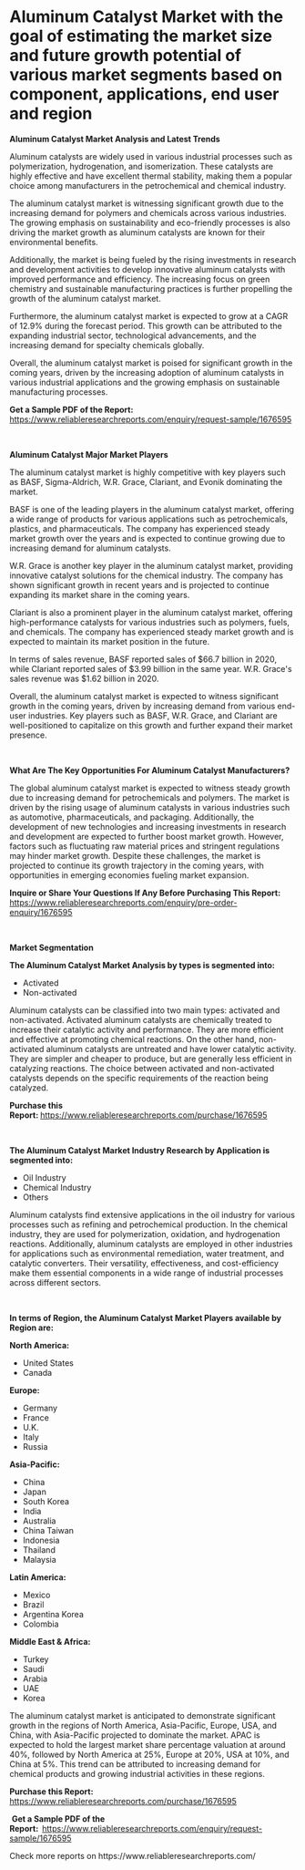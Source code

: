 <p><h1>Aluminum Catalyst Market with the goal of estimating the market size and future growth potential of various market segments based on component, applications, end user and region</h1></p><p><strong>Aluminum Catalyst Market Analysis and Latest Trends</strong></p>
<p><p>Aluminum catalysts are widely used in various industrial processes such as polymerization, hydrogenation, and isomerization. These catalysts are highly effective and have excellent thermal stability, making them a popular choice among manufacturers in the petrochemical and chemical industry.</p><p>The aluminum catalyst market is witnessing significant growth due to the increasing demand for polymers and chemicals across various industries. The growing emphasis on sustainability and eco-friendly processes is also driving the market growth as aluminum catalysts are known for their environmental benefits.</p><p>Additionally, the market is being fueled by the rising investments in research and development activities to develop innovative aluminum catalysts with improved performance and efficiency. The increasing focus on green chemistry and sustainable manufacturing practices is further propelling the growth of the aluminum catalyst market.</p><p>Furthermore, the aluminum catalyst market is expected to grow at a CAGR of 12.9% during the forecast period. This growth can be attributed to the expanding industrial sector, technological advancements, and the increasing demand for specialty chemicals globally.</p><p>Overall, the aluminum catalyst market is poised for significant growth in the coming years, driven by the increasing adoption of aluminum catalysts in various industrial applications and the growing emphasis on sustainable manufacturing processes.</p></p>
<p><strong>Get a Sample PDF of the Report:&nbsp;</strong> <a href="https://www.reliableresearchreports.com/enquiry/request-sample/1676595">https://www.reliableresearchreports.com/enquiry/request-sample/1676595</a></p>
<p>&nbsp;</p>
<p><strong>Aluminum Catalyst Major Market Players</strong></p>
<p><p>The aluminum catalyst market is highly competitive with key players such as BASF, Sigma-Aldrich, W.R. Grace, Clariant, and Evonik dominating the market. </p><p>BASF is one of the leading players in the aluminum catalyst market, offering a wide range of products for various applications such as petrochemicals, plastics, and pharmaceuticals. The company has experienced steady market growth over the years and is expected to continue growing due to increasing demand for aluminum catalysts.</p><p>W.R. Grace is another key player in the aluminum catalyst market, providing innovative catalyst solutions for the chemical industry. The company has shown significant growth in recent years and is projected to continue expanding its market share in the coming years.</p><p>Clariant is also a prominent player in the aluminum catalyst market, offering high-performance catalysts for various industries such as polymers, fuels, and chemicals. The company has experienced steady market growth and is expected to maintain its market position in the future.</p><p>In terms of sales revenue, BASF reported sales of $66.7 billion in 2020, while Clariant reported sales of $3.99 billion in the same year. W.R. Grace's sales revenue was $1.62 billion in 2020.</p><p>Overall, the aluminum catalyst market is expected to witness significant growth in the coming years, driven by increasing demand from various end-user industries. Key players such as BASF, W.R. Grace, and Clariant are well-positioned to capitalize on this growth and further expand their market presence.</p></p>
<p>&nbsp;</p>
<p><strong>What Are The Key Opportunities For Aluminum Catalyst Manufacturers?</strong></p>
<p><p>The global aluminum catalyst market is expected to witness steady growth due to increasing demand for petrochemicals and polymers. The market is driven by the rising usage of aluminum catalysts in various industries such as automotive, pharmaceuticals, and packaging. Additionally, the development of new technologies and increasing investments in research and development are expected to further boost market growth. However, factors such as fluctuating raw material prices and stringent regulations may hinder market growth. Despite these challenges, the market is projected to continue its growth trajectory in the coming years, with opportunities in emerging economies fueling market expansion.</p></p>
<p><strong>Inquire or Share Your Questions If Any Before Purchasing This Report:</strong> <a href="https://www.reliableresearchreports.com/enquiry/pre-order-enquiry/1676595">https://www.reliableresearchreports.com/enquiry/pre-order-enquiry/1676595</a></p>
<p>&nbsp;</p>
<p><strong>Market Segmentation</strong></p>
<p><strong>The Aluminum Catalyst Market Analysis by types is segmented into:</strong></p>
<p><ul><li>Activated</li><li>Non-activated</li></ul></p>
<p><p>Aluminum catalysts can be classified into two main types: activated and non-activated. Activated aluminum catalysts are chemically treated to increase their catalytic activity and performance. They are more efficient and effective at promoting chemical reactions. On the other hand, non-activated aluminum catalysts are untreated and have lower catalytic activity. They are simpler and cheaper to produce, but are generally less efficient in catalyzing reactions. The choice between activated and non-activated catalysts depends on the specific requirements of the reaction being catalyzed.</p></p>
<p><strong>Purchase this Report:&nbsp;</strong><a href="https://www.reliableresearchreports.com/purchase/1676595">https://www.reliableresearchreports.com/purchase/1676595</a></p>
<p>&nbsp;</p>
<p><strong>The Aluminum Catalyst Market Industry Research by Application is segmented into:</strong></p>
<p><ul><li>Oil Industry</li><li>Chemical Industry</li><li>Others</li></ul></p>
<p><p>Aluminum catalysts find extensive applications in the oil industry for various processes such as refining and petrochemical production. In the chemical industry, they are used for polymerization, oxidation, and hydrogenation reactions. Additionally, aluminum catalysts are employed in other industries for applications such as environmental remediation, water treatment, and catalytic converters. Their versatility, effectiveness, and cost-efficiency make them essential components in a wide range of industrial processes across different sectors.</p></p>
<p>&nbsp;</p>
<p><strong>In terms of Region, the Aluminum Catalyst Market Players available by Region are:</strong></p>
<p>
    <p> <strong> North America: </strong>
        <ul>
            <li>United States</li>
            <li>Canada</li>
        </ul>
        </p> 
    <p> <strong> Europe: </strong>
        <ul>
            <li>Germany</li>
            <li>France</li>
            <li>U.K.</li>
            <li>Italy</li>
            <li>Russia</li>
        </ul>
        </p> 
    <p> <strong> Asia-Pacific: </strong>
        <ul>
            <li>China</li>
            <li>Japan</li>
            <li>South Korea</li>
            <li>India</li>
            <li>Australia</li>
            <li>China Taiwan</li>
            <li>Indonesia</li>
            <li>Thailand</li>
            <li>Malaysia</li>
        </ul>
        </p> 
    <p> <strong> Latin America: </strong>
        <ul>
            <li>Mexico</li>
            <li>Brazil</li>
            <li>Argentina Korea</li>
            <li>Colombia</li>
        </ul>
        </p> 
    <p> <strong> Middle East & Africa: </strong>
        <ul>
            <li>Turkey</li>
            <li>Saudi</li>
            <li>Arabia</li>
            <li>UAE</li>
            <li>Korea</li>
        </ul>
    </p>
    </p>
<p><p>The aluminum catalyst market is anticipated to demonstrate significant growth in the regions of North America, Asia-Pacific, Europe, USA, and China, with Asia-Pacific projected to dominate the market. APAC is expected to hold the largest market share percentage valuation at around 40%, followed by North America at 25%, Europe at 20%, USA at 10%, and China at 5%. This trend can be attributed to increasing demand for chemical products and growing industrial activities in these regions.</p></p>
<p><strong>Purchase this Report: </strong><a href="https://www.reliableresearchreports.com/purchase/1676595">https://www.reliableresearchreports.com/purchase/1676595</a></p>
<p>&nbsp;<strong>Get a Sample PDF of the Report:&nbsp;&nbsp;</strong><a href="https://www.reliableresearchreports.com/enquiry/request-sample/1676595">https://www.reliableresearchreports.com/enquiry/request-sample/1676595</a></p>
<p><strong></strong></p>
<p>Check more reports on https://www.reliableresearchreports.com/</p>